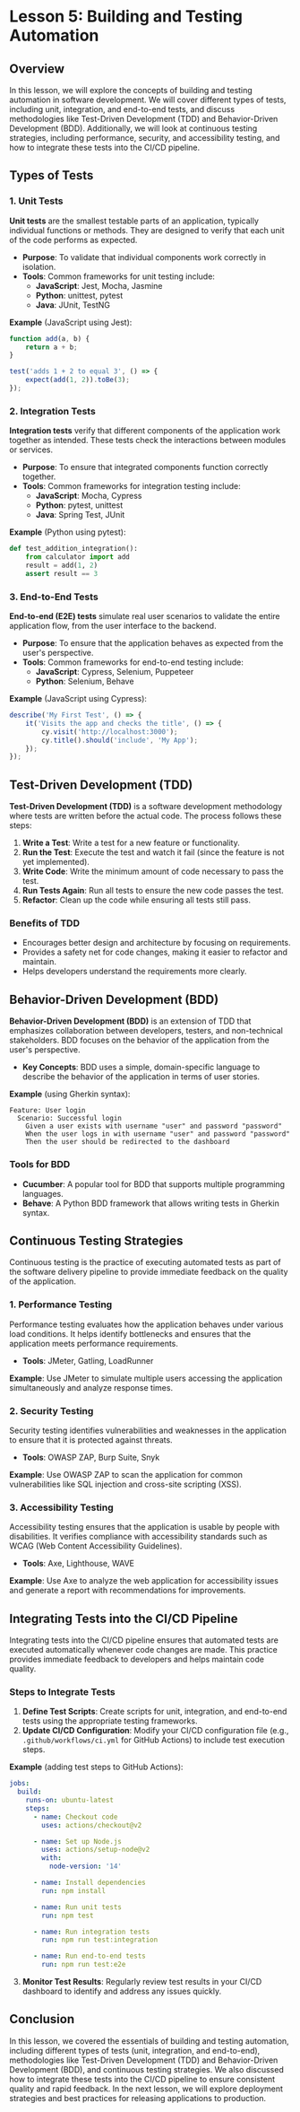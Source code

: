 # Lesson 5: Building and Testing Automation

## Overview

In this lesson, we will explore the concepts of building and testing automation in software development. We will cover different types of tests, including unit, integration, and end-to-end tests, and discuss methodologies like Test-Driven Development (TDD) and Behavior-Driven Development (BDD). Additionally, we will look at continuous testing strategies, including performance, security, and accessibility testing, and how to integrate these tests into the CI/CD pipeline.

## Types of Tests

### 1. Unit Tests

**Unit tests** are the smallest testable parts of an application, typically individual functions or methods. They are designed to verify that each unit of the code performs as expected.

- **Purpose**: To validate that individual components work correctly in isolation.
- **Tools**: Common frameworks for unit testing include:
  - **JavaScript**: Jest, Mocha, Jasmine
  - **Python**: unittest, pytest
  - **Java**: JUnit, TestNG

**Example** (JavaScript using Jest):
```javascript
function add(a, b) {
    return a + b;
}

test('adds 1 + 2 to equal 3', () => {
    expect(add(1, 2)).toBe(3);
});
```

### 2. Integration Tests

**Integration tests** verify that different components of the application work together as intended. These tests check the interactions between modules or services.

- **Purpose**: To ensure that integrated components function correctly together.
- **Tools**: Common frameworks for integration testing include:
  - **JavaScript**: Mocha, Cypress
  - **Python**: pytest, unittest
  - **Java**: Spring Test, JUnit

**Example** (Python using pytest):
```python
def test_addition_integration():
    from calculator import add
    result = add(1, 2)
    assert result == 3
```

### 3. End-to-End Tests

**End-to-end (E2E) tests** simulate real user scenarios to validate the entire application flow, from the user interface to the backend.

- **Purpose**: To ensure that the application behaves as expected from the user's perspective.
- **Tools**: Common frameworks for end-to-end testing include:
  - **JavaScript**: Cypress, Selenium, Puppeteer
  - **Python**: Selenium, Behave

**Example** (JavaScript using Cypress):
```javascript
describe('My First Test', () => {
    it('Visits the app and checks the title', () => {
        cy.visit('http://localhost:3000');
        cy.title().should('include', 'My App');
    });
});
```

## Test-Driven Development (TDD)

**Test-Driven Development (TDD)** is a software development methodology where tests are written before the actual code. The process follows these steps:

1. **Write a Test**: Write a test for a new feature or functionality.
2. **Run the Test**: Execute the test and watch it fail (since the feature is not yet implemented).
3. **Write Code**: Write the minimum amount of code necessary to pass the test.
4. **Run Tests Again**: Run all tests to ensure the new code passes the test.
5. **Refactor**: Clean up the code while ensuring all tests still pass.

### Benefits of TDD

- Encourages better design and architecture by focusing on requirements.
- Provides a safety net for code changes, making it easier to refactor and maintain.
- Helps developers understand the requirements more clearly.

## Behavior-Driven Development (BDD)

**Behavior-Driven Development (BDD)** is an extension of TDD that emphasizes collaboration between developers, testers, and non-technical stakeholders. BDD focuses on the behavior of the application from the user's perspective.

- **Key Concepts**: BDD uses a simple, domain-specific language to describe the behavior of the application in terms of user stories.

**Example** (using Gherkin syntax):
```gherkin
Feature: User login
  Scenario: Successful login
    Given a user exists with username "user" and password "password"
    When the user logs in with username "user" and password "password"
    Then the user should be redirected to the dashboard
```

### Tools for BDD

- **Cucumber**: A popular tool for BDD that supports multiple programming languages.
- **Behave**: A Python BDD framework that allows writing tests in Gherkin syntax.

## Continuous Testing Strategies

Continuous testing is the practice of executing automated tests as part of the software delivery pipeline to provide immediate feedback on the quality of the application.

### 1. Performance Testing

Performance testing evaluates how the application behaves under various load conditions. It helps identify bottlenecks and ensures that the application meets performance requirements.

- **Tools**: JMeter, Gatling, LoadRunner

**Example**: Use JMeter to simulate multiple users accessing the application simultaneously and analyze response times.

### 2. Security Testing

Security testing identifies vulnerabilities and weaknesses in the application to ensure that it is protected against threats.

- **Tools**: OWASP ZAP, Burp Suite, Snyk

**Example**: Use OWASP ZAP to scan the application for common vulnerabilities like SQL injection and cross-site scripting (XSS).

### 3. Accessibility Testing

Accessibility testing ensures that the application is usable by people with disabilities. It verifies compliance with accessibility standards such as WCAG (Web Content Accessibility Guidelines).

- **Tools**: Axe, Lighthouse, WAVE

**Example**: Use Axe to analyze the web application for accessibility issues and generate a report with recommendations for improvements.

## Integrating Tests into the CI/CD Pipeline

Integrating tests into the CI/CD pipeline ensures that automated tests are executed automatically whenever code changes are made. This practice provides immediate feedback to developers and helps maintain code quality.

### Steps to Integrate Tests

1. **Define Test Scripts**: Create scripts for unit, integration, and end-to-end tests using the appropriate testing frameworks.
2. **Update CI/CD Configuration**: Modify your CI/CD configuration file (e.g., `.github/workflows/ci.yml` for GitHub Actions) to include test execution steps.
   
**Example** (adding test steps to GitHub Actions):
```yaml
jobs:
  build:
    runs-on: ubuntu-latest
    steps:
      - name: Checkout code
        uses: actions/checkout@v2

      - name: Set up Node.js
        uses: actions/setup-node@v2
        with:
          node-version: '14'

      - name: Install dependencies
        run: npm install

      - name: Run unit tests
        run: npm test

      - name: Run integration tests
        run: npm run test:integration

      - name: Run end-to-end tests
        run: npm run test:e2e
```

3. **Monitor Test Results**: Regularly review test results in your CI/CD dashboard to identify and address any issues quickly.

## Conclusion

In this lesson, we covered the essentials of building and testing automation, including different types of tests (unit, integration, and end-to-end), methodologies like Test-Driven Development (TDD) and Behavior-Driven Development (BDD), and continuous testing strategies. We also discussed how to integrate these tests into the CI/CD pipeline to ensure consistent quality and rapid feedback. In the next lesson, we will explore deployment strategies and best practices for releasing applications to production.